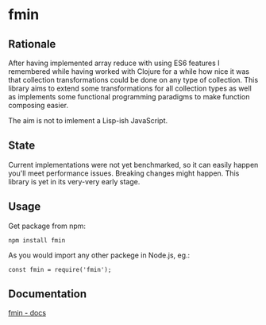 # fmin

## Rationale

After having implemented array reduce with using ES6 features I remembered while having worked with Clojure for a while how nice it was that collection transformations could be done on any type of collection. This library aims to extend some transformations for all collection types as well as implements some functional programming paradigms to make function composing easier.

The aim is not to imlement a Lisp-ish JavaScript.

## State

Current implementations were not yet benchmarked, so it can easily happen you'll meet performance issues. Breaking changes might happen. This library is yet in its very-very early stage.

## Usage

Get package from npm:

`npm install fmin`

As you would import any other packege in Node.js, eg.:

`const fmin = require('fmin');`

## Documentation

[fmin - docs](doc/index)
